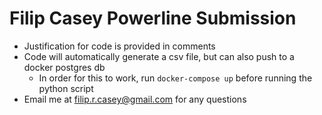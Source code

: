 # Filip Casey Powerline Submission

* Justification for code is provided in comments
* Code will automatically generate a csv file, but can also push to a docker postgres db
  * In order for this to work, run `docker-compose up` before running the python script
* Email me at filip.r.casey@gmail.com for any questions
